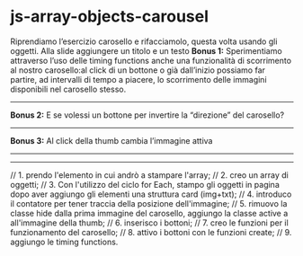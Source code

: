 # js-array-objects-carousel

Riprendiamo l’esercizio carosello e rifacciamolo, questa volta usando gli oggetti.
Alla slide aggiungere un titolo e un testo
**Bonus 1:**
Sperimentiamo attraverso l’uso delle timing functions anche una funzionalità di scorrimento al nostro carosello:al click di un bottone o già dall’inizio possiamo far partire, ad intervalli di tempo a piacere, lo scorrimento delle immagini disponibili nel carosello stesso.
****
**Bonus 2:**
E se volessi un bottone per invertire la “direzione” del carosello?
****
**Bonus 3:**
Al click della thumb cambia l’immagine attiva
****
________________________________
// 1. prendo l'elemento in cui andrò a stampare l'array;
// 2. creo un array di oggetti;
// 3. Con l'utilizzo del ciclo for Each, stampo gli oggetti in pagina dopo aver aggiungo gli elementi una struttura card (img+txt);
// 4. introduco il contatore per tener traccia della posizione dell'immagine;
// 5. rimuovo la classe hide dalla prima immagine del carosello, aggiungo la classe active a all'immagine della thumb;
// 6. inserisco i bottoni;
// 7. creo le funzioni per il funzionamento del carosello;
// 8. attivo i bottoni con le funzioni create;
// 9. aggiungo le timing functions.